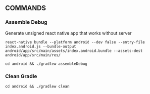 ## COMMANDS

### Assemble Debug

Generate unsigned react native app that works without server

```
react-native bundle --platform android --dev false --entry-file index.android.js --bundle-output android/app/src/main/assets/index.android.bundle --assets-dest android/app/src/main/res/

cd android && ./gradlew assembleDebug
```

### Clean Gradle

`cd andreid && ./gradlew clean`
